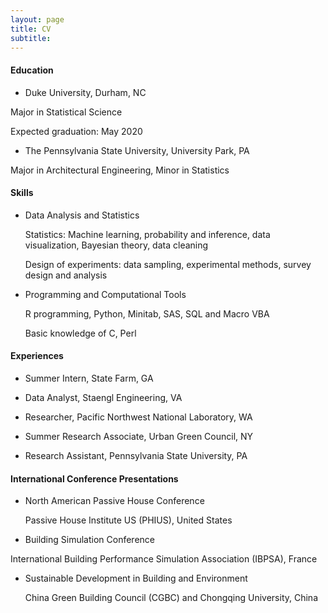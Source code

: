 ```yaml
---
layout: page
title: CV
subtitle: 
---
```


#### Education

- Duke University, Durham, NC       

Major in Statistical Science          

Expected graduation: May 2020

- The Pennsylvania State University, University Park, PA    

Major in Architectural Engineering, Minor in Statistics        



#### Skills
- Data Analysis and Statistics

	Statistics: Machine learning, probability and inference, data visualization, Bayesian theory, data cleaning

	Design of experiments: data sampling, experimental methods, survey design and analysis

- Programming and Computational Tools

	R programming, Python, Minitab, SAS, SQL and Macro VBA

	Basic knowledge of C, Perl


#### Experiences

- Summer Intern, State Farm, GA

- Data Analyst, Staengl Engineering, VA   

- Researcher, Pacific Northwest National Laboratory, WA       

- Summer Research Associate, Urban Green Council, NY  

- Research Assistant, Pennsylvania State University, PA     

#### International Conference Presentations

- North American Passive House Conference      

	Passive House Institute US (PHIUS), United States 

- Building Simulation Conference 

International Building Performance Simulation Association (IBPSA), France

- Sustainable Development in Building and Environment  

	China Green Building Council (CGBC) and Chongqing University, China      
